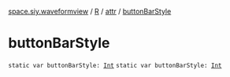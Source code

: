 [space.siy.waveformview](../../index.md) / [R](../index.md) / [attr](index.md) / [buttonBarStyle](./button-bar-style.md)

# buttonBarStyle

`static var buttonBarStyle: `[`Int`](https://kotlinlang.org/api/latest/jvm/stdlib/kotlin/-int/index.html)
`static var buttonBarStyle: `[`Int`](https://kotlinlang.org/api/latest/jvm/stdlib/kotlin/-int/index.html)